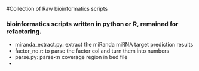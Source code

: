 #Collection of Raw bioinformatics scripts 
### bioinformatics scripts written in python or R, remained for refactoring. 
* miranda_extract.py: extract the miRanda miRNA target prediction results
* factor_no.r: to parse the factor col and turn them into numbers
* parse.py: parse<n coverage region in bed file
*


